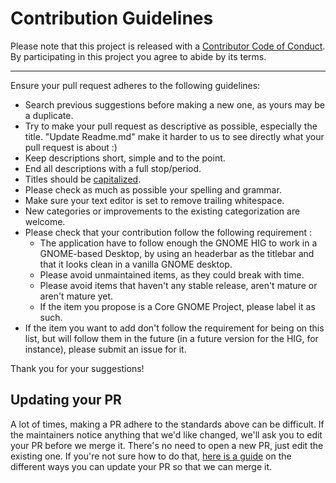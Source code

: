 # Contribution Guidelines

Please note that this project is released with a
[Contributor Code of Conduct](code-of-conduct.md). By participating in this
project you agree to abide by its terms.

---

Ensure your pull request adheres to the following guidelines:

- Search previous suggestions before making a new one, as yours may be a duplicate.
- Try to make your pull request as descriptive as possible, especially the title. "Update Readme.md" make it harder to us to see directly what your pull request is about :)
- Keep descriptions short, simple and to the point.
- End all descriptions with a full stop/period.
- Titles should be [capitalized](http://grammar.yourdictionary.com/capitalization/rules-for-capitalization-in-titles.html).
- Please check as much as possible your spelling and grammar.
- Make sure your text editor is set to remove trailing whitespace.
- New categories or improvements to the existing categorization are welcome.
- Please check that your contribution follow the following requirement :
  - The application have to follow enough the GNOME HIG to work in a GNOME-based Desktop, by using an headerbar as the titlebar and that it looks clean in a vanilla GNOME desktop.
  - Please avoid unmaintained items, as they could break with time. 
  - Please avoid items that haven't any stable release, aren't mature or aren't mature yet.
  - If the item you propose is a Core GNOME Project, please label it as such.
- If the item you want to add don't follow the requirement for being on this list, but will follow them in the future (in a future version for the HIG, for instance), please submit an issue for it.
  
Thank you for your suggestions!


## Updating your PR

A lot of times, making a PR adhere to the standards above can be difficult.
If the maintainers notice anything that we'd like changed, we'll ask you to
edit your PR before we merge it. There's no need to open a new PR, just edit
the existing one. If you're not sure how to do that,
[here is a guide](https://github.com/RichardLitt/docs/blob/master/amending-a-commit-guide.md)
on the different ways you can update your PR so that we can merge it.
